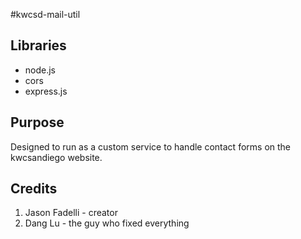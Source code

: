 #kwcsd-mail-util
## Libraries
- node.js
- cors
- express.js

## Purpose
Designed to run as a custom service to handle contact forms on the kwcsandiego website.

## Credits
 1. Jason Fadelli - creator
 2. Dang Lu - the guy who fixed everything
